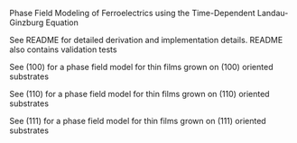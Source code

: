 Phase Field Modeling of Ferroelectrics using the Time-Dependent Landau-Ginzburg Equation

See README for detailed derivation and implementation details. README also contains validation tests

See (100) for a phase field model for thin films grown on (100) oriented substrates

See (110) for a phase field model for thin films grown on (110) oriented substrates

See (111) for a phase field model for thin films grown on (111) oriented substrates